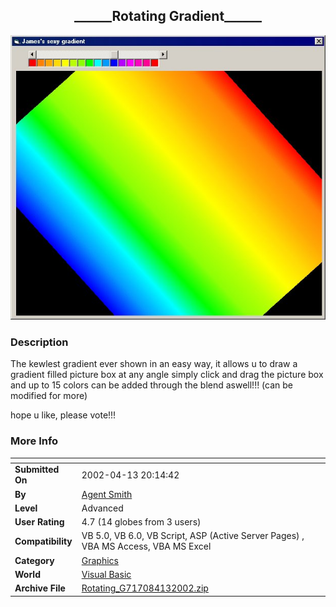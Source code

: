 ﻿<div align="center">

## \_\_\_\_\_\_Rotating Gradient\_\_\_\_\_\_

<img src="PIC20024131846347715.jpg">
</div>

### Description

The kewlest gradient ever shown in an easy way, it allows u to draw a gradient filled picture box at any angle simply click and drag the picture box and up to 15 colors can be added through the blend aswell!!! (can be modified for more)

hope u like, please vote!!!
 
### More Info
 


<span>             |<span>
---                |---
**Submitted On**   |2002-04-13 20:14:42
**By**             |[Agent Smith](https://github.com/Planet-Source-Code/PSCIndex/blob/master/ByAuthor/agent-smith.md)
**Level**          |Advanced
**User Rating**    |4.7 (14 globes from 3 users)
**Compatibility**  |VB 5\.0, VB 6\.0, VB Script, ASP \(Active Server Pages\) , VBA MS Access, VBA MS Excel
**Category**       |[Graphics](https://github.com/Planet-Source-Code/PSCIndex/blob/master/ByCategory/graphics__1-46.md)
**World**          |[Visual Basic](https://github.com/Planet-Source-Code/PSCIndex/blob/master/ByWorld/visual-basic.md)
**Archive File**   |[Rotating\_G717084132002\.zip](https://github.com/Planet-Source-Code/agent-smith-rotating-gradient__1-33776/archive/master.zip)








